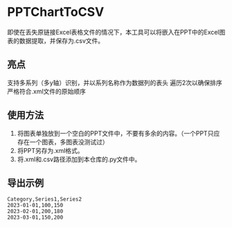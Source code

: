 # PPTChartToCSV
即使在丢失原链接Excel表格文件的情况下，本工具可以将嵌入在PPT中的Excel图表的数据提取，并保存为.csv文件。
## 亮点
支持多系列（多y轴）识别，并以系列名称作为数据列的表头
遍历2次以确保排序严格符合.xml文件的原始顺序
## 使用方法
1. 将图表单独放到一个空白的PPT文件中，不要有多余的内容。（一个PPT只应存在一个图表，多图表没测试过）
2. 将PPT另存为.xml格式。
3. 将.xml和.csv路径添加到本仓库的.py文件中。
## 导出示例
```
Category,Series1,Series2
2023-01-01,100,150
2023-02-01,200,180
2023-03-01,150,200
```
